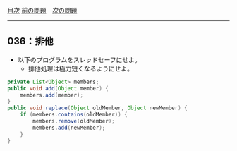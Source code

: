 [目次](../toc.md)
[前の問題](../035/README.md)　[次の問題](../037/README.md)


***
## 036：排他
* 以下のプログラムをスレッドセーフにせよ。
    * 排他処理は極力短くなるようにせよ。

```java
private List<Object> members;
public void add(Object member) {
    members.add(member);
}
public void replace(Object oldMember, Object newMember) {
    if (members.contains(oldMember)) {
        members.remove(oldMember);
        members.add(newMember);
    }
}
```

